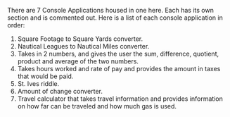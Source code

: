 There are 7 Console Applications housed in one here. Each has its own section and is commented out. Here is a list of each console application in order:

1. Square Footage to Square Yards converter.
2. Nautical Leagues to Nautical Miles converter.
3. Takes in 2 numbers, and gives the user the sum, difference, quotient, product and average of the two numbers.
4. Takes hours worked and rate of pay and provides the amount in taxes that would be paid. 
5. St. Ives riddle. 
6. Amount of change converter. 
7. Travel calculator that takes travel information and provides information on how far can be traveled and how much gas is used. 
